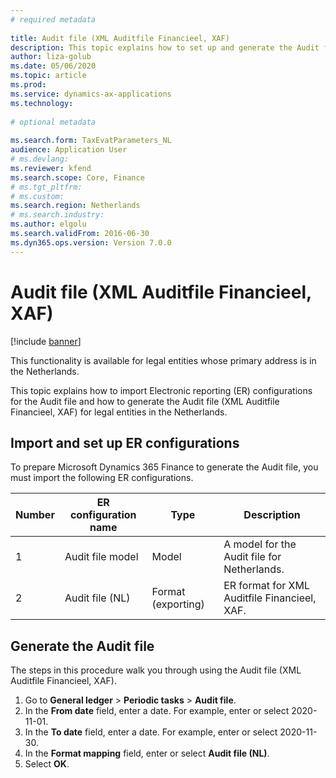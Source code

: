 ```yaml
--- 
# required metadata 
 
title: Audit file (XML Auditfile Financieel, XAF)
description: This topic explains how to set up and generate the Audit file (XML Auditfile Financieel, XAF) for legal entities in the Netherlands.  
author: liza-golub
ms.date: 05/06/2020
ms.topic: article
ms.prod:  
ms.service: dynamics-ax-applications 
ms.technology:  
 
# optional metadata 
 
ms.search.form: TaxEvatParameters_NL   
audience: Application User 
# ms.devlang:  
ms.reviewer: kfend
ms.search.scope: Core, Finance
# ms.tgt_pltfrm:  
# ms.custom:  
ms.search.region: Netherlands
# ms.search.industry: 
ms.author: elgolu
ms.search.validFrom: 2016-06-30 
ms.dyn365.ops.version: Version 7.0.0 
---
```

# Audit file (XML Auditfile Financieel, XAF)

[!include [banner](../../includes/banner.md)]

This functionality is available for legal entities whose primary address is in the Netherlands.

This topic explains how to import Electronic reporting (ER) configurations for the Audit file and how to generate the Audit file (XML Auditfile Financieel, XAF) for legal entities in the Netherlands.

## Import and set up ER configurations

To prepare Microsoft Dynamics 365 Finance to generate the Audit file, you must import the following ER configurations.

| Number | ER configuration name         | Type                                 | Description |
|--------|-------------------------------|--------------------------------------|-------------|
| 1      | Audit file model              | Model                                | A model for the Audit file for Netherlands. |
| 2      | Audit file (NL)               | Format (exporting)                   | ER format for XML Auditfile Financieel, XAF. |

## Generate the Audit file

The steps in this procedure walk you through using the Audit file (XML Auditfile Financieel, XAF).

1. Go to **General ledger** > **Periodic tasks** > **Audit file**.
2. In the **From date** field, enter a date. For example, enter or select 2020-11-01.
3. In the **To date** field, enter a date. For example, enter or select 2020-11-30.
4. In the **Format mapping** field, enter or select **Audit file (NL)**.
5. Select **OK**.
